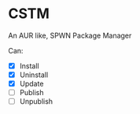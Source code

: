 # CSTM
An AUR like, SPWN Package Manager

Can:
- [X] Install
- [X] Uninstall
- [X] Update
- [ ] Publish
- [ ] Unpublish